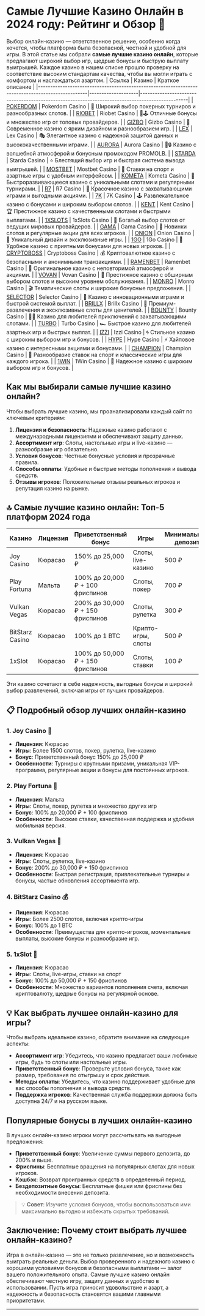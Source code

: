 # Самые Лучшие Казино Онлайн в 2024 году: Рейтинг и Обзор 🎲

Выбор онлайн-казино — ответственное решение, особенно когда хочется, чтобы платформа была безопасной, честной и удобной для игры. В этой статье мы собрали **самые лучшие казино онлайн**, которые предлагают широкий выбор игр, щедрые бонусы и быструю выплату выигрышей. Каждое казино в нашем списке прошло проверку на соответствие высоким стандартам качества, чтобы вы могли играть с комфортом и наслаждаться азартом.
| Ссылка                                                                                           | Казино             | Краткое описание                                                                                |
|--------------------------------------------------------------------------------------------------|--------------------|-------------------------------------------------------------------------------------------------|
| [POKERDOM](https://brandplay.link/Bxg7SC7H)                                                      | Pokerdom Casino   | 🎰 Широкий выбор покерных турниров и разнообразных слотов.                                       |
| [RIOBET](https://brandplay.link/dtx89f2L)                                                        | Riobet Casino     | 🌟🕹️ Отличные бонусы и множество игр от топовых провайдеров.                                     |
| [GIZBO](https://gizbo-tea02.com/c8e962e89)                                                       | Gizbo Casino      | 🎲 Современное казино с ярким дизайном и разнообразием игр.                                      |
| [LEX](https://brandplay.link/2HFTmBc8)                                                           | Lex Casino        | 🎭 Элегантное казино с надежной защитой данных и высококачественными играми.                     |
| [AURORA](https://10trafic-stat2.com/click/668546566bcc6313411604c7/6766/15114/subaccount?promocode=PROMOLB) | Aurora Casino     | 🌌🔒 Казино с волшебной атмосферой и бонусным промокодом PROMOLB.                                |
| [STARDA](https://brandplay.link/cpFQbWKn)                                                        | Starda Casino     | ⭐ Блестящий выбор игр и быстрая система вывода выигрышей.                                       |
| [MOSTBET](https://ktbtis024ifqfn0mst.com/beQs)                                                   | Mostbet Casino    | 💸 Ставки на спорт и азартные игры с удобным интерфейсом.                                        |
| [KOMETA](https://brandplay.link/tLG15CCb)                                                        | Kometa Casino     | 🚀 Быстроразвивающееся казино с уникальными слотами и регулярными турнирами.                    |
| [R7](https://brandplay.link/zPmNmTWG)                                                            | R7 Casino         | 🎉 Красочное казино с захватывающими играми и выгодными акциями.                                |
| [7K](https://brandplay.link/dd46bNgD)                                                            | 7K Casino         | 🕹️ Развлекательное казино с бонусами и широким выбором слотов.                                  |
| [KENT](https://brandplay.link/tj7BwCb4)                                                          | Kent Casino       | 🏆 Престижное казино с качественными слотами и быстрыми выплатами.                               |
| [1XSLOTS](https://brandplay.link/R4xfxqdm)                                                       | 1xSlots Casino    | 🎰 Богатый выбор слотов от ведущих мировых провайдеров.                                         |
| [GAMA](https://brandplay.link/zrZpLFTP)                                                          | Gama Casino       | 🎲 Новинки слотов и регулярные акции для всех игроков.                                           |
| [ONION](https://obclk001-2d.top/click?offer_id=986&partner_id=10542&landing_id=1798&utm_medium=affiliate&sub_1=oncasino3) | Onion Casino     | 🧅 Уникальный дизайн и эксклюзивные игры.                                                        |
| [1GO](https://1go-ircp01.com/ce015f410)                                                          | 1Go Casino        | 🚗 Удобное казино с приятными бонусами для новых игроков.                                        |
| [CRYPTOBOSS](https://cryptobossc.online/d847bcfa9)                                               | Cryptoboss Casino | 💰 Криптовалютное казино с безопасными и анонимными транзакциями.                                |
| [RAMENBET](https://get.saltyram.com/ru/registration?apkpop=0&partner=p24970p3296034p5526)       | Ramenbet Casino   | 🍜 Оригинальное казино с неповторимой атмосферой и акциями.                                     |
| [VOVAN](https://vovan.site/d098ab058)                                                            | Vovan Casino      | 🎩 Престижное казино с обширным выбором слотов и высоким уровнем обслуживания.                  |
| [MONRO](https://mnr-ircp01.com/c3ce72a2c)                                                        | Monro Casino      | 🎬 Тематические слоты и широкие бонусные предложения.                                           |
| [SELECTOR](https://gosel.vc/SELVK)                                                               | Selector Casino   | 🎉 Казино с инновационными играми и быстрой системой выплат.                                    |
| [BRILLX](https://brillx.uno/BRIVK)                                                               | Brillx Casino     | 💎 Премиум-развлечения и эксклюзивные слоты для ценителей.                                      |
| [BOUNTY](https://bounty-casino.de/BOVK)                                                          | Bounty Casino     | 🏴‍☠️ Казино для любителей приключений с захватывающими слотами.                                  |
| [TURBO](https://turbo-casino.ch/TURVK)                                                           | Turbo Casino      | 🏎️ Быстрое казино для любителей азартных игр и быстрых выплат.                                  |
| [IZZI](https://izzi-fr03.com/ca7c8a7b7)                                                          | Izzi Casino       | 🌀 Стильное казино с широким выбором игр и бонусов.                                             |
| [HYPE](https://hypekaz.com/dc2f44ad0)                                                            | Hype Casino       | ⚡ Хайповое казино с интересными акциями и бонусами.                                            |
| [CHAMPION](https://champcasino.ink/pobeda/doa-hats?p80412p305331p112c)                           | Champion Casino   | 🏅 Разнообразие ставок на спорт и классические игры для каждого игрока.                         |
| [1WIN](https://brandplay.link/6F5VqbyZ)                                                          | 1Win Casino       | 🎲 Надежное казино с широким выбором игр и бонусов.                                             |

## Как мы выбирали самые лучшие казино онлайн?

Чтобы выбрать лучшие казино, мы проанализировали каждый сайт по ключевым критериям:

1. **Лицензия и безопасность**: Надежные казино работают с международными лицензиями и обеспечивают защиту данных.
2. **Ассортимент игр**: Слоты, настольные игры и live-казино — разнообразие игр обязательно.
3. **Условия бонусов**: Честные бонусные условия и прозрачные правила.
4. **Способы оплаты**: Удобные и быстрые методы пополнения и вывода средств.
5. **Отзывы игроков**: Положительные отзывы реальных игроков и репутация казино на рынке.

## 🔝 Самые лучшие казино онлайн: Топ-5 платформ 2024 года

| Казино             | Лицензия           | Приветственный бонус              | Игры                | Минимальный депозит |
|--------------------|--------------------|-----------------------------------|---------------------|----------------------|
| Joy Casino         | Кюрасао            | 150% до 25,000 ₽                  | Слоты, live-казино | 500 ₽               |
| Play Fortuna       | Мальта             | 100% до 20,000 ₽ + 100 фриспинов  | Слоты, покер       | 700 ₽               |
| Vulkan Vegas       | Кюрасао            | 200% до 30,000 ₽ + 150 фриспинов  | Слоты, рулетка     | 300 ₽               |
| BitStarz Casino    | Кюрасао            | 100% до 1 BTC                     | Крипто-игры, слоты | 500 ₽               |
| 1xSlot             | Кюрасао            | 100% до 50,000 ₽ + 150 фриспинов  | Слоты, ставки      | 100 ₽               |

Эти казино сочетают в себе надежность, выгодные бонусы и широкий выбор развлечений, включая игры от лучших провайдеров. 

## 📋 Подробный обзор лучших онлайн-казино

### 1. Joy Casino 🎉
- **Лицензия**: Кюрасао
- **Игры**: Более 1500 слотов, покер, рулетка, live-казино
- **Бонус**: Приветственный бонус 150% до 25,000 ₽
- **Особенности**: Турниры с крупными призами, уникальная VIP-программа, регулярные акции и бонусы для постоянных игроков.

### 2. Play Fortuna 🌟
- **Лицензия**: Мальта
- **Игры**: Слоты, покер, рулетка и множество других игр
- **Бонус**: 100% до 20,000 ₽ + 100 фриспинов
- **Особенности**: Высокие ставки, качественная поддержка и удобная мобильная версия.

### 3. Vulkan Vegas 💎
- **Лицензия**: Кюрасао
- **Игры**: Слоты, рулетка, live-казино
- **Бонус**: 200% до 30,000 ₽ + 150 фриспинов
- **Особенности**: Быстрая регистрация, привлекательные турниры и бонусы, частые обновления ассортимента игр.

### 4. BitStarz Casino 💰
- **Лицензия**: Кюрасао
- **Игры**: Более 2500 слотов, включая крипто-игры
- **Бонус**: 100% до 1 BTC
- **Особенности**: Преимущества для крипто-игроков, моментальные выплаты, высокие бонусы и разнообразие игр.

### 5. 1xSlot 🎲
- **Лицензия**: Кюрасао
- **Игры**: Слоты, live-игры, ставки на спорт
- **Бонус**: 100% до 50,000 ₽ + 150 фриспинов
- **Особенности**: Множество вариантов пополнения счета, включая криптовалюту, щедрые бонусы на регулярной основе.

## 💡 Как выбрать лучшее онлайн-казино для игры?

Чтобы выбрать идеальное казино, обратите внимание на следующие аспекты:

- **Ассортимент игр**: Убедитесь, что казино предлагает ваши любимые игры, будь то слоты или настольные игры.
- **Приветственный бонус**: Проверьте условия бонуса, такие как размер, требования по отыгрышу и срок действия.
- **Методы оплаты**: Убедитесь, что казино поддерживает удобные для вас способы пополнения и вывода средств.
- **Поддержка игроков**: Качественная служба поддержки должна быть доступна 24/7 и на русском языке.

## Популярные бонусы в лучших онлайн-казино

В лучших онлайн-казино игроки могут рассчитывать на выгодные предложения:

- **Приветственный бонус**: Увеличение суммы первого депозита, до 200% и выше.
- **Фриспины**: Бесплатные вращения на популярных слотах для новых игроков.
- **Кэшбэк**: Возврат проигранных средств в определенный период.
- **Бездепозитные бонусы**: Бесплатные фишки или фриспины без необходимости внесения депозита.

> 💡 **Совет**: Изучите условия бонусов, чтобы воспользоваться ими максимально выгодно и избежать скрытых требований.

## Заключение: Почему стоит выбрать лучшее онлайн-казино?

Игра в онлайн-казино — это не только развлечение, но и возможность выиграть реальные деньги. Выбор проверенного и надежного казино с хорошими условиями бонусов и безопасными выплатами — залог вашего положительного опыта. Самые лучшие казино онлайн обеспечивают честную игру, защиту данных и удобство в использовании. Пусть игра приносит удовольствие и азарт, а надежность и безопасность становятся вашими главными приоритетами.

---

